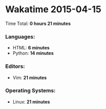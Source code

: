 # Wakatime 2015-04-15

Time Total: **0 hours 21 minutes**

### Languages:
- HTML: **6 minutes** 
- Python: **14 minutes** 

### Editors:
- Vim: **21 minutes** 

### Operating Systems:
- Linux: **21 minutes** 

